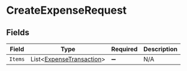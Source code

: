 # CreateExpenseRequest


## Fields

| Field                                                                 | Type                                                                  | Required                                                              | Description                                                           |
| --------------------------------------------------------------------- | --------------------------------------------------------------------- | --------------------------------------------------------------------- | --------------------------------------------------------------------- |
| `Items`                                                               | List<[ExpenseTransaction](../../Models/Shared/ExpenseTransaction.md)> | :heavy_minus_sign:                                                    | N/A                                                                   |